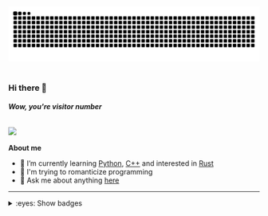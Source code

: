<picture>
 <source media="(prefers-color-scheme: dark)" srcset="https://raw.githubusercontent.com/benzlokzik/benzlokzik/main/img/grid-snakes/github-contribution-grid-snake-dark.svg" />
 <source media="(prefers-color-scheme: light)" srcset="https://raw.githubusercontent.com/benzlokzik/benzlokzik/main/img/grid-snakes/github-contribution-grid-snake.svg" />
 <img alt="github-snake" src="https://raw.githubusercontent.com/benzlokzik/benzlokzik/main/img/grid-snakes/github-contribution-grid-snake.svg" />
</picture>
<br/> <br/>

### Hi there 👋

###### **Wow, you're visitor number**

<img src="https://profile-counter.glitch.me/benzlokzik/count.svg" />



<!--
**benzlokzik/benzlokzik** is a ✨ _special_ ✨ repository because its `README.md` (this file) appears on your GitHub profile.

Here are some ideas to get you started:


- 👯 I’m looking to collaborate on ...
- 🤔 I’m looking for help with ...
- 💬 Ask me about ...
- 📫 How to reach me: ...
- 😄 Pronouns: ...
- ⚡ Fun fact: ...
-->

**About me**

- 🌱 I’m currently learning [Python](https://github.com/topics/python), [C++](https://github.com/topics/cpp) and
  interested in [Rust](https://github.com/topics/rust)
- 💜 I'm trying to romanticize programming
- 💬 Ask me about anything [here](https://github.com/benzlokzik/benzlokzik/issues)

---



<details>

<summary>:eyes: Show badges</summary>

[//]: # ( <br/>)

[//]: # ( <img src="https://gpvc.arturio.dev/benzlokzik" align="center">)

<br/> <br/>

| <picture> <source srcset="https://raw.githubusercontent.com/benzlokzik/benzlokzik/main/img/github-stats/monokai/github-readme-stats-monokai.svg" media="(prefers-color-scheme: dark)"/><source srcset="https://raw.githubusercontent.com/benzlokzik/benzlokzik/main/img/github-stats/buefy/github-readme-stats-buefy.svg" media="(prefers-color-scheme: light), (prefers-color-scheme: no-preference)"/> <img src="https://raw.githubusercontent.com/benzlokzik/benzlokzik/main/img/github-stats/buefy/github-readme-stats-buefy.svg" /> </picture> |              <picture><source srcset="https://raw.githubusercontent.com/benzlokzik/benzlokzik/main/img/top-langs/monokai/github-top-langs-monokai.svg" media="(prefers-color-scheme: dark)"/><source srcset="https://raw.githubusercontent.com/benzlokzik/benzlokzik/main/img/top-langs/buefy/github-top-langs-buefy.svg" media="(prefers-color-scheme: light), (prefers-color-scheme: no-preference)"/><img src="https://raw.githubusercontent.com/benzlokzik/benzlokzik/main/img/top-langs/buefy/github-top-langs-buefy.svg" /></picture>               |
|:---------------------------------------------------------------------------------------------------------------------------------------------------------------------------------------------------------------------------------------------------------------------------------------------------------------------------------------------------------------------------------------------------------------------------------------------------------------------------------------------------------------------------------------------------:|:---------------------------------------------------------------------------------------------------------------------------------------------------------------------------------------------------------------------------------------------------------------------------------------------------------------------------------------------------------------------------------------------------------------------------------------------------------------------------------------------------------------------------------------------------------:|
| <picture> <source srcset="https://raw.githubusercontent.com/benzlokzik/benzlokzik/main/img/streak-stats/monokai/streak-stats-monokai-weekly.svg" media="(prefers-color-scheme: dark)"/><source srcset="https://raw.githubusercontent.com/benzlokzik/benzlokzik/main/img/streak-stats/buefy/streak-stats-buefy-weekly.svg" media="(prefers-color-scheme: light), (prefers-color-scheme: no-preference)"/> <img src="https://raw.githubusercontent.com/benzlokzik/benzlokzik/main/img/streak-stats/buefy/streak-stats-buefy-weekly.svg" /> </picture> | <picture><source srcset="https://raw.githubusercontent.com/benzlokzik/benzlokzik/main/img/streak-stats/monokai/streak-stats-monokai-ru-weekly.svg" media="(prefers-color-scheme: dark)"/><source srcset="https://raw.githubusercontent.com/benzlokzik/benzlokzik/main/img/streak-stats/buefy/streak-stats-buefy-ru-weekly.svg" media="(prefers-color-scheme: light), (prefers-color-scheme: no-preference)"/><img src="https://raw.githubusercontent.com/benzlokzik/benzlokzik/main/img/streak-stats/buefy/streak-stats-buefy-ru-weekly.svg" /></picture> |
|           <picture> <source srcset="https://raw.githubusercontent.com/benzlokzik/benzlokzik/main/img/streak-stats/monokai/streak-stats-monokai.svg" media="(prefers-color-scheme: dark)"/><source srcset="https://raw.githubusercontent.com/benzlokzik/benzlokzik/main/img/streak-stats/buefy/streak-stats-buefy.svg" media="(prefers-color-scheme: light), (prefers-color-scheme: no-preference)"/> <img src="https://raw.githubusercontent.com/benzlokzik/benzlokzik/main/img/streak-stats/buefy/streak-stats-buefy.svg" /> </picture>            |            <picture><source srcset="https://raw.githubusercontent.com/benzlokzik/benzlokzik/main/img/streak-stats/monokai/streak-stats-monokai-hy.svg" media="(prefers-color-scheme: dark)"/><source srcset="https://raw.githubusercontent.com/benzlokzik/benzlokzik/main/img/streak-stats/buefy/streak-stats-buefy-hy.svg" media="(prefers-color-scheme: light), (prefers-color-scheme: no-preference)"/><img src="https://raw.githubusercontent.com/benzlokzik/benzlokzik/main/img/streak-stats/buefy/streak-stats-buefy-hy.svg"/></picture>            |

</details>
